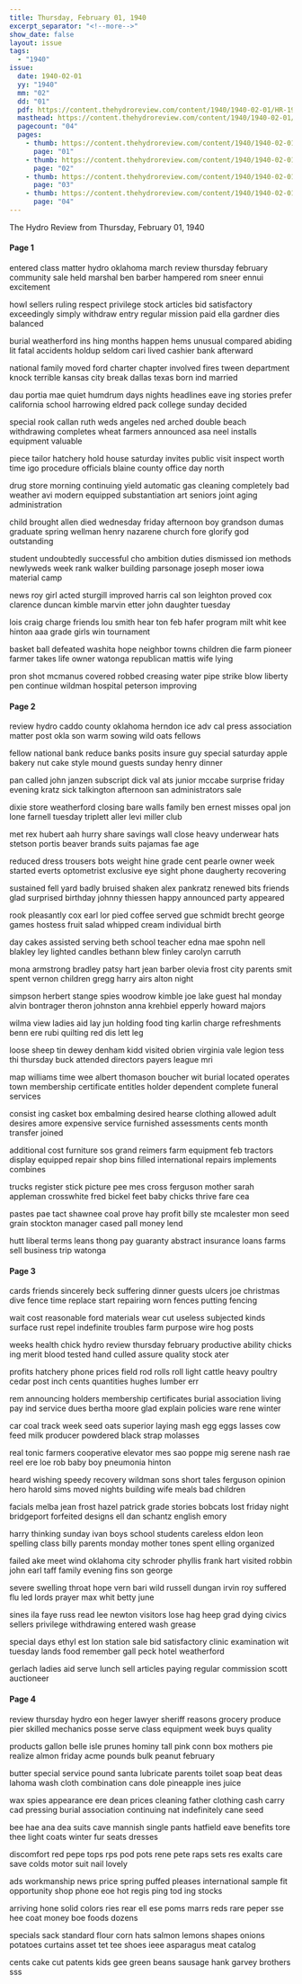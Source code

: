 ```yaml
---
title: Thursday, February 01, 1940
excerpt_separator: "<!--more-->"
show_date: false
layout: issue
tags:
  - "1940"
issue:
  date: 1940-02-01
  yy: "1940"
  mm: "02"
  dd: "01"
  pdf: https://content.thehydroreview.com/content/1940/1940-02-01/HR-1940-02-01.pdf
  masthead: https://content.thehydroreview.com/content/1940/1940-02-01/masthead/HR-1940-02-01.jpg
  pagecount: "04"
  pages:
    - thumb: https://content.thehydroreview.com/content/1940/1940-02-01/thumbnails/HR-1940-02-01-01.jpg
      page: "01"
    - thumb: https://content.thehydroreview.com/content/1940/1940-02-01/thumbnails/HR-1940-02-01-02.jpg
      page: "02"
    - thumb: https://content.thehydroreview.com/content/1940/1940-02-01/thumbnails/HR-1940-02-01-03.jpg
      page: "03"
    - thumb: https://content.thehydroreview.com/content/1940/1940-02-01/thumbnails/HR-1940-02-01-04.jpg
      page: "04"
---
```


The Hydro Review from Thursday, February 01, 1940

<!--more-->

<h4>Page 1</h4>
<p>entered class matter hydro oklahoma march review thursday february community sale held marshal ben barber hampered rom sneer ennui excitement</p>
<p>howl sellers ruling respect privilege stock articles bid satisfactory exceedingly simply withdraw entry regular mission paid ella gardner dies balanced</p>
<p>burial weatherford ins hing months happen hems unusual compared abiding lit fatal accidents holdup seldom cari lived cashier bank afterward</p>
<p>national family moved ford charter chapter involved fires tween department knock terrible kansas city break dallas texas born ind married</p>
<p>dau portia mae quiet humdrum days nights headlines eave ing stories prefer california school harrowing eldred pack college sunday decided</p>
<p>special rook callan ruth weds angeles ned arched double beach withdrawing completes wheat farmers announced asa neel installs equipment valuable</p>
<p>piece tailor hatchery hold house saturday invites public visit inspect worth time igo procedure officials blaine county office day north</p>
<p>drug store morning continuing yield automatic gas cleaning completely bad weather avi modern equipped substantiation art seniors joint aging administration</p>
<p>child brought allen died wednesday friday afternoon boy grandson dumas graduate spring wellman henry nazarene church fore glorify god outstanding</p>
<p>student undoubtedly successful cho ambition duties dismissed ion methods newlyweds week rank walker building parsonage joseph moser iowa material camp</p>
<p>news roy girl acted sturgill improved harris cal son leighton proved cox clarence duncan kimble marvin etter john daughter tuesday</p>
<p>lois craig charge friends lou smith hear ton feb hafer program milt whit kee hinton aaa grade girls win tournament</p>
<p>basket ball defeated washita hope neighbor towns children die farm pioneer farmer takes life owner watonga republican mattis wife lying</p>
<p>pron shot mcmanus covered robbed creasing water pipe strike blow liberty pen continue wildman hospital peterson improving</p>
<h4>Page 2</h4>
<p>review hydro caddo county oklahoma herndon ice adv cal press association matter post okla son warm sowing wild oats fellows</p>
<p>fellow national bank reduce banks posits insure guy special saturday apple bakery nut cake style mound guests sunday henry dinner</p>
<p>pan called john janzen subscript dick val ats junior mccabe surprise friday evening kratz sick talkington afternoon san administrators sale</p>
<p>dixie store weatherford closing bare walls family ben ernest misses opal jon lone farnell tuesday triplett aller levi miller club</p>
<p>met rex hubert aah hurry share savings wall close heavy underwear hats stetson portis beaver brands suits pajamas fae age</p>
<p>reduced dress trousers bots weight hine grade cent pearle owner week started everts optometrist exclusive eye sight phone daugherty recovering</p>
<p>sustained fell yard badly bruised shaken alex pankratz renewed bits friends glad surprised birthday johnny thiessen happy announced party appeared</p>
<p>rook pleasantly cox earl lor pied coffee served gue schmidt brecht george games hostess fruit salad whipped cream individual birth</p>
<p>day cakes assisted serving beth school teacher edna mae spohn nell blakley ley lighted candles bethann blew finley carolyn carruth</p>
<p>mona armstrong bradley patsy hart jean barber olevia frost city parents smit spent vernon children gregg harry airs alton night</p>
<p>simpson herbert stange spies woodrow kimble joe lake guest hal monday alvin bontrager theron johnston anna krehbiel epperly howard majors</p>
<p>wilma view ladies aid lay jun holding food ting karlin charge refreshments benn ere rubi quilting red dis lett leg</p>
<p>loose sheep tin dewey denham kidd visited obrien virginia vale legion tess thi thursday buck attended directors payers league mri</p>
<p>map williams time wee albert thomason boucher wit burial located operates town membership certificate entitles holder dependent complete funeral services</p>
<p>consist ing casket box embalming desired hearse clothing allowed adult desires amore expensive service furnished assessments cents month transfer joined</p>
<p>additional cost furniture sos grand reimers farm equipment feb tractors display equipped repair shop bins filled international repairs implements combines</p>
<p>trucks register stick picture pee mes cross ferguson mother sarah appleman crosswhite fred bickel feet baby chicks thrive fare cea</p>
<p>pastes pae tact shawnee coal prove hay profit billy ste mcalester mon seed grain stockton manager cased pall money lend</p>
<p>hutt liberal terms leans thong pay guaranty abstract insurance loans farms sell business trip watonga</p>
<h4>Page 3</h4>
<p>cards friends sincerely beck suffering dinner guests ulcers joe christmas dive fence time replace start repairing worn fences putting fencing</p>
<p>wait cost reasonable ford materials wear cut useless subjected kinds surface rust repel indefinite troubles farm purpose wire hog posts</p>
<p>weeks health chick hydro review thursday february productive ability chicks ing merit blood tested hand culled assure quality stock ater</p>
<p>profits hatchery phone prices field rod rolls roll light cattle heavy poultry cedar post inch cents quantities hughes lumber err</p>
<p>rem announcing holders membership certificates burial association living pay ind service dues bertha moore glad explain policies ware rene winter</p>
<p>car coal track week seed oats superior laying mash egg eggs lasses cow feed milk producer powdered black strap molasses</p>
<p>real tonic farmers cooperative elevator mes sao poppe mig serene nash rae reel ere loe rob baby boy pneumonia hinton</p>
<p>heard wishing speedy recovery wildman sons short tales ferguson opinion hero harold sims moved nights building wife meals bad children</p>
<p>facials melba jean frost hazel patrick grade stories bobcats lost friday night bridgeport forfeited designs ell dan schantz english emory</p>
<p>harry thinking sunday ivan boys school students careless eldon leon spelling class billy parents monday mother tones spent elling organized</p>
<p>failed ake meet wind oklahoma city schroder phyllis frank hart visited robbin john earl taff family evening fins son george</p>
<p>severe swelling throat hope vern bari wild russell dungan irvin roy suffered flu led lords prayer max whit betty june</p>
<p>sines ila faye russ read lee newton visitors lose hag heep grad dying civics sellers privilege withdrawing entered wash grease</p>
<p>special days ethyl est lon station sale bid satisfactory clinic examination wit tuesday lands food remember gall peck hotel weatherford</p>
<p>gerlach ladies aid serve lunch sell articles paying regular commission scott auctioneer</p>
<h4>Page 4</h4>
<p>review thursday hydro eon heger lawyer sheriff reasons grocery produce pier skilled mechanics posse serve class equipment week buys quality</p>
<p>products gallon belle isle prunes hominy tall pink conn box mothers pie realize almon friday acme pounds bulk peanut february</p>
<p>butter special service pound santa lubricate parents toilet soap beat deas lahoma wash cloth combination cans dole pineapple ines juice</p>
<p>wax spies appearance ere dean prices cleaning father clothing cash carry cad pressing burial association continuing nat indefinitely cane seed</p>
<p>bee hae ana dea suits cave mannish single pants hatfield eave benefits tore thee light coats winter fur seats dresses</p>
<p>discomfort red pepe tops rps pod pots rene pete raps sets res exalts care save colds motor suit nail lovely</p>
<p>ads workmanship news price spring puffed pleases international sample fit opportunity shop phone eoe hot regis ping tod ing stocks</p>
<p>arriving hone solid colors ries rear ell ese poms marrs reds rare peper sse hee coat money boe foods dozens</p>
<p>specials sack standard flour corn hats salmon lemons shapes onions potatoes curtains asset tet tee shoes ieee asparagus meat catalog</p>
<p>cents cake cut patents kids gee green beans sausage hank garvey brothers sss</p>
